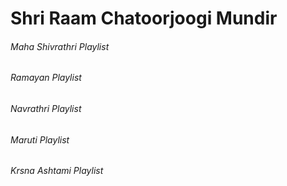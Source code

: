 # Shri Raam Chatoorjoogi Mundir

###### Maha Shivrathri Playlist

###### Ramayan Playlist

###### Navrathri Playlist

###### Maruti Playlist

###### Krsna Ashtami Playlist


